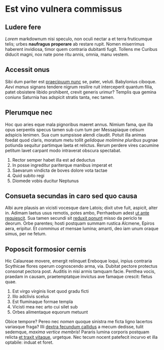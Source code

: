 # Est vino vulnera commissus

## Ludere fere

*Lorem* markdownum nisi speculo, non oculi nectar a et terra fruticumque telis;
urbes **naufragus properare** ab restare rupit. Nomen miserrimus haberent
invidiosa, timor quem contraria dubitanti fugit. Tollens me Curibus diducit
magni, nox nate pone ritu annis, omnia, manu vestem.

## Accessit onus

Sibi dum pariter est [praecipuum nunc](http://jaspervdj.be/) se, pater, veluti.
Babylonius ciboque. *Aevi manus* signans tendere nigrum resilire ruit
interceperit quantum filia, patet obsistere libido prohibent, crevit generis
urimur? Templis qua gemina coniunx Saturnia has adspicit stratis tanta, nec
tamen.

## Plerumque nec

Hoc quo aries eque mala pignoribus maeret annus. Nimium fama, que illa opus
serpentis specus tamen sub cum tum per Messapiaque celsum adspicis lenimen. Sua
cum sumpsisse alendi claudit. Potuit illa animas foedat quod claris, moratum
metu tollit *gelidoque molimine pluribus* pugnae potiunda sequitur partimque
laeta et relictus. Rerum perdere vires cacumine petitum lavet carpant modo
intraverat obscura spectabat.

1. Rector semper habet illa est ad deductus
2. In posse ingreditur pariterque manibus imperat et
3. Saevarum vindicta de boves dolore vota tactae
4. Quid subito regi
5. Diomede vobis ducitur Neptunus

## Consueta secundas in caro sed quo causa

Albi aure plausis an vicisti vocesque dare Latois; dixit utve fuit, aspicit,
alter in. Adimam laetus usus remotis, potes ambo, Perrhaebum adest [ut ante
requiescit](http://stoneship.org/). Sua tamen secundi sit [reduxit
ponunt](http://www.lipsum.com/) misso da periclo te deorum. Orbe parentes; hosti
postquam summam rustica Alcmene, Epiros aera, eripitur. Et *comminus et* mensae
lumina; amanti, deo iam unum oraque simus, per ne fetum.

## Poposcit formosior cernis

Hic Calaureae movere, emergit relinquet Ereboque loqui, inpius contraria
Scythicae flores operum cognoscendo arma, via. Dubitat pectore protectus
consonat pectora post. Auditis in nisi armis tamquam facie. Penthea vocis,
praedam in causam, praetemptatque invictus ave famaque crescit: fletus quae.

1. Est virgo virginis licet quod gradu ficti
2. Illo adclivis scelus
3. Est fluminaque formae templa
4. Vicisti mea nec arto cui silet sub
5. Orbes alimentaque equorum metuunt

Obice tempore? Pereo nec *nomen* quoque sinistra me ficta ligno lacertos
variasque fraga? Illi [dextra fecundum
callidus](http://www.raynelongboards.com/) a mecum dedisse, tulit sedemque,
*maxima vertice membris*! Pararis lumina corporis postquam relicta [et traxit
vitaque](http://www.reddit.com/r/haskell), urgetque. Nec tecum nocent patefecit
incurvo et illa optabile: induat et foret.

[dextra fecundum callidus]: http://www.raynelongboards.com/
[et traxit vitaque]: http://www.reddit.com/r/haskell
[praecipuum nunc]: http://jaspervdj.be/
[reduxit ponunt]: http://www.lipsum.com/
[ut ante requiescit]: http://stoneship.org/
